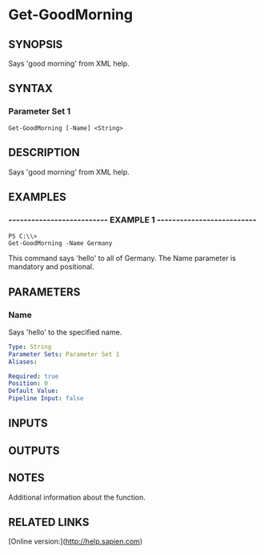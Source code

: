 # Get-GoodMorning

## SYNOPSIS
Says 'good morning' from XML help.
## SYNTAX
### Parameter Set 1
```
Get-GoodMorning [-Name] <String>
```


## DESCRIPTION
Says 'good morning' from XML help.

## EXAMPLES
### -------------------------- EXAMPLE 1 --------------------------
```
PS C:\\>Get-GoodMorning -Name Germany
```
<!--- blank line -->
This command says 'hello' to all of Germany. The Name parameter is mandatory and positional.

## PARAMETERS

### Name
Says 'hello' to the specified name.

```yaml
Type: String
Parameter Sets: Parameter Set 1
Aliases: 

Required: true
Position: 0
Default Value: 
Pipeline Input: false
```

## INPUTS

## OUTPUTS

## NOTES

Additional information about the function.

## RELATED LINKS
[Online version:]\(http://help.sapien.com)
